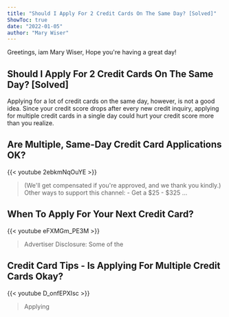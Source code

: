 ```yaml
---
title: "Should I Apply For 2 Credit Cards On The Same Day? [Solved]"
ShowToc: true 
date: "2022-01-05"
author: "Mary Wiser" 
---
```


Greetings, iam Mary Wiser, Hope you're having a great day!
## Should I Apply For 2 Credit Cards On The Same Day? [Solved]
Applying for a lot of credit cards on the same day, however, is not a good idea. Since your credit score drops after every new credit inquiry, applying for multiple credit cards in a single day could hurt your credit score more than you realize.

## Are Multiple, Same-Day Credit Card Applications OK?
{{< youtube 2ebkmNqOuYE >}}
>(We'll get compensated if you're approved, and we thank you kindly.) Other ways to support this channel: - Get a $25 - $325 ...

## When To Apply For Your Next Credit Card?
{{< youtube eFXMGm_PE3M >}}
>Advertiser Disclosure: Some of the 

## Credit Card Tips - Is Applying For Multiple Credit Cards Okay?
{{< youtube D_onfEPXIsc >}}
>Applying

